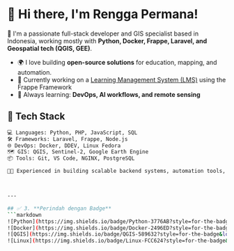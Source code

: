 # 👋 Hi there, I'm Rengga Permana!

🎯 I'm a passionate full-stack developer and GIS specialist based in Indonesia, working mostly with **Python, Docker, Frappe, Laravel, and Geospatial tech (QGIS, GEE)**.

- 🌍 I love building **open-source solutions** for education, mapping, and automation.
- 🚀 Currently working on a [Learning Management System (LMS)](https://github.com/frappe/lms) using the Frappe Framework
- 🧠 Always learning: **DevOps, AI workflows, and remote sensing**

## 🧰 Tech Stack
```bash
💻 Languages: Python, PHP, JavaScript, SQL  
🛠️ Frameworks: Laravel, Frappe, Node.js  
🌐 DevOps: Docker, DDEV, Linux Fedora  
🗺️ GIS: QGIS, Sentinel-2, Google Earth Engine
📦 Tools: Git, VS Code, NGINX, PostgreSQL

👨‍💻 Experienced in building scalable backend systems, automation tools, and geospatial apps with a strong focus on open-source technology.



---

## ✅ 3. **Perindah dengan Badge**
```markdown
![Python](https://img.shields.io/badge/Python-3776AB?style=for-the-badge&logo=python&logoColor=white)
![Docker](https://img.shields.io/badge/Docker-2496ED?style=for-the-badge&logo=docker&logoColor=white)
![QGIS](https://img.shields.io/badge/QGIS-589632?style=for-the-badge&logo=qgis&logoColor=white)
![Linux](https://img.shields.io/badge/Linux-FCC624?style=for-the-badge&logo=linux&logoColor=black)
